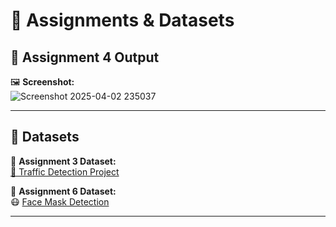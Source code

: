 # 📌 Assignments & Datasets  

## 🎯 Assignment 4 Output  
🖼️ **Screenshot:**  
![Screenshot 2025-04-02 235037](https://github.com/user-attachments/assets/1ca5446b-6654-4c42-a526-83d5a2499a76)  

---

## 📂 Datasets  

🔹 **Assignment 3 Dataset:**  
[🚦 Traffic Detection Project](https://www.kaggle.com/datasets/yusufberksardoan/traffic-detection-project)  

🔹 **Assignment 6 Dataset:**  
😷 [Face Mask Detection](https://www.kaggle.com/datasets/andrewmvd/face-mask-detection)  

---
